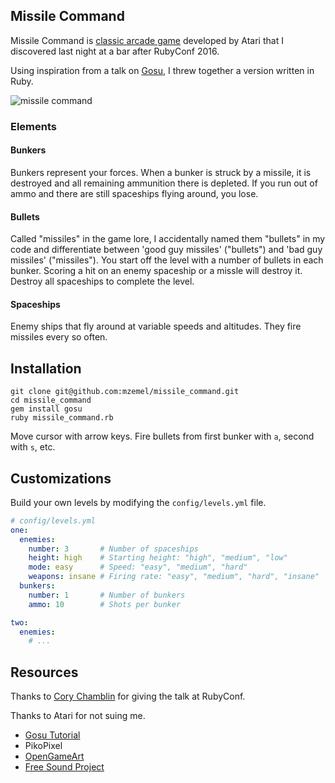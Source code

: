 ## Missile Command

Missile Command is [classic arcade game](https://en.wikipedia.org/wiki/Missile_Command) developed by Atari that I discovered last night at a bar after RubyConf 2016.

Using inspiration from a talk on [Gosu](https://libgosu.org), I threw together a version written in Ruby.

![missile command](https://media.giphy.com/media/l2JhuuelwxIrx5b3i/giphy.gif)

### Elements

#### Bunkers

Bunkers represent your forces.  When a bunker is struck by a missile, it is destroyed and all remaining ammunition there is depleted.  If you run out of ammo and there are still spaceships flying around, you lose.

#### Bullets

Called "missiles" in the game lore, I accidentally named them "bullets" in my code and differentiate between 'good guy missiles' ("bullets") and 'bad guy missiles' ("missiles").  You start off the level with a number of bullets in each bunker.  Scoring a hit on an enemy spaceship or a missle will destroy it.  Destroy all spaceships to complete the level.

#### Spaceships

Enemy ships that fly around at variable speeds and altitudes.  They fire missiles every so often.

## Installation

```
git clone git@github.com:mzemel/missile_command.git
cd missile_command
gem install gosu
ruby missile_command.rb
```

Move cursor with arrow keys.  Fire bullets from first bunker with `a`, second with `s`, etc.

## Customizations

Build your own levels by modifying the `config/levels.yml` file.

```yaml
# config/levels.yml
one:
  enemies:
    number: 3       # Number of spaceships
    height: high    # Starting height: "high", "medium", "low"
    mode: easy      # Speed: "easy", "medium", "hard"
    weapons: insane # Firing rate: "easy", "medium", "hard", "insane"
  bunkers:
    number: 1       # Number of bunkers
    ammo: 10        # Shots per bunker

two:
  enemies:
    # ...
```

## Resources

Thanks to [Cory Chamblin](http://twitter.com/chamblin) for giving the talk at RubyConf.

Thanks to Atari for not suing me.

* [Gosu Tutorial](https://github.com/gosu/gosu/wiki/Ruby-Tutorial)
* PikoPixel
* [OpenGameArt](http://opengameart.org/)
* [Free Sound Project](http://www.freesound.org/people/cydon/sounds/268557/)